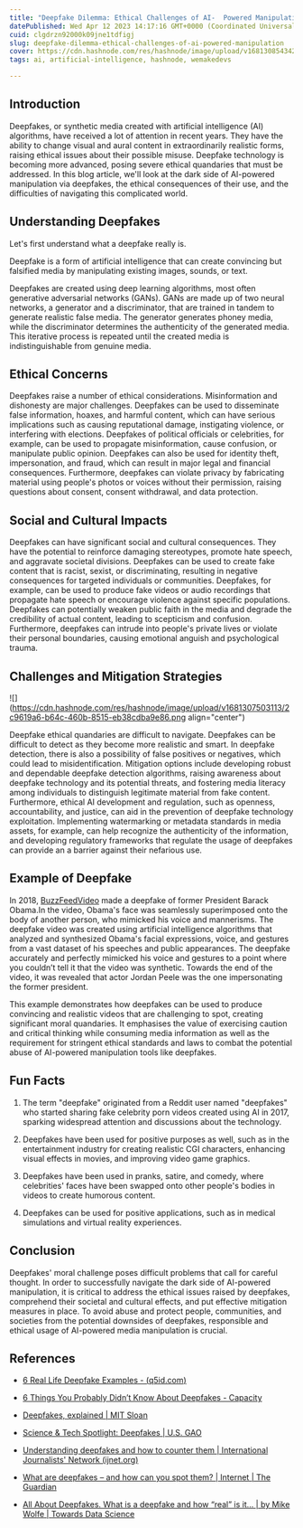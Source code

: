 ```yaml
---
title: "Deepfake Dilemma: Ethical Challenges of AI-  Powered Manipulation"
datePublished: Wed Apr 12 2023 14:17:16 GMT+0000 (Coordinated Universal Time)
cuid: clgdrzn92000k09jne1tdfigj
slug: deepfake-dilemma-ethical-challenges-of-ai-powered-manipulation
cover: https://cdn.hashnode.com/res/hashnode/image/upload/v1681308543423/ce3c745c-bcdc-430b-a389-572ae6933d0d.jpeg
tags: ai, artificial-intelligence, hashnode, wemakedevs

---
```


## Introduction

Deepfakes, or synthetic media created with artificial intelligence (AI) algorithms, have received a lot of attention in recent years. They have the ability to change visual and aural content in extraordinarily realistic forms, raising ethical issues about their possible misuse. Deepfake technology is becoming more advanced, posing severe ethical quandaries that must be addressed. In this blog article, we'll look at the dark side of AI-powered manipulation via deepfakes, the ethical consequences of their use, and the difficulties of navigating this complicated world.

## Understanding Deepfakes

Let's first understand what a deepfake really is.

Deepfake is a form of artificial intelligence that can create convincing but falsified media by manipulating existing images, sounds, or text.

Deepfakes are created using deep learning algorithms, most often generative adversarial networks (GANs). GANs are made up of two neural networks, a generator and a discriminator, that are trained in tandem to generate realistic false media. The generator generates phoney media, while the discriminator determines the authenticity of the generated media. This iterative process is repeated until the created media is indistinguishable from genuine media.

## Ethical Concerns

Deepfakes raise a number of ethical considerations. Misinformation and dishonesty are major challenges. Deepfakes can be used to disseminate false information, hoaxes, and harmful content, which can have serious implications such as causing reputational damage, instigating violence, or interfering with elections. Deepfakes of political officials or celebrities, for example, can be used to propagate misinformation, cause confusion, or manipulate public opinion. Deepfakes can also be used for identity theft, impersonation, and fraud, which can result in major legal and financial consequences. Furthermore, deepfakes can violate privacy by fabricating material using people's photos or voices without their permission, raising questions about consent, consent withdrawal, and data protection.

## Social and Cultural Impacts

Deepfakes can have significant social and cultural consequences. They have the potential to reinforce damaging stereotypes, promote hate speech, and aggravate societal divisions. Deepfakes can be used to create fake content that is racist, sexist, or discriminating, resulting in negative consequences for targeted individuals or communities. Deepfakes, for example, can be used to produce fake videos or audio recordings that propagate hate speech or encourage violence against specific populations. Deepfakes can potentially weaken public faith in the media and degrade the credibility of actual content, leading to scepticism and confusion. Furthermore, deepfakes can intrude into people's private lives or violate their personal boundaries, causing emotional anguish and psychological trauma.

## Challenges and Mitigation Strategies

![](https://cdn.hashnode.com/res/hashnode/image/upload/v1681307503113/2c9619a6-b64c-460b-8515-eb38cdba9e86.png align="center")

Deepfake ethical quandaries are difficult to navigate. Deepfakes can be difficult to detect as they become more realistic and smart. In deepfake detection, there is also a possibility of false positives or negatives, which could lead to misidentification. Mitigation options include developing robust and dependable deepfake detection algorithms, raising awareness about deepfake technology and its potential threats, and fostering media literacy among individuals to distinguish legitimate material from fake content. Furthermore, ethical AI development and regulation, such as openness, accountability, and justice, can aid in the prevention of deepfake technology exploitation. Implementing watermarking or metadata standards in media assets, for example, can help recognize the authenticity of the information, and developing regulatory frameworks that regulate the usage of deepfakes can provide an a barrier against their nefarious use.

## Example of Deepfake

In 2018, [BuzzFeedVideo](https://www.youtube.com/watch?v=cQ54GDm1eL0) made a deepfake of former President Barack Obama.In the video, Obama's face was seamlessly superimposed onto the body of another person, who mimicked his voice and mannerisms. The deepfake video was created using artificial intelligence algorithms that analyzed and synthesized Obama's facial expressions, voice, and gestures from a vast dataset of his speeches and public appearances. The deepfake accurately and perfectly mimicked his voice and gestures to a point where you couldn’t tell it that the video was synthetic. Towards the end of the video, it was revealed that actor Jordan Peele was the one impersonating the former president.

This example demonstrates how deepfakes can be used to produce convincing and realistic videos that are challenging to spot, creating significant moral quandaries. It emphasises the value of exercising caution and critical thinking while consuming media information as well as the requirement for stringent ethical standards and laws to combat the potential abuse of AI-powered manipulation tools like deepfakes.

## Fun Facts

1. The term "deepfake" originated from a Reddit user named "deepfakes" who started sharing fake celebrity porn videos created using AI in 2017, sparking widespread attention and discussions about the technology.
    
2. Deepfakes have been used for positive purposes as well, such as in the entertainment industry for creating realistic CGI characters, enhancing visual effects in movies, and improving video game graphics.
    
3. Deepfakes have been used in pranks, satire, and comedy, where celebrities' faces have been swapped onto other people's bodies in videos to create humorous content.
    
4. Deepfakes can be used for positive applications, such as in medical simulations and virtual reality experiences.
    

## Conclusion

Deepfakes' moral challenge poses difficult problems that call for careful thought. In order to successfully navigate the dark side of AI-powered manipulation, it is critical to address the ethical issues raised by deepfakes, comprehend their societal and cultural effects, and put effective mitigation measures in place. To avoid abuse and protect people, communities, and societies from the potential downsides of deepfakes, responsible and ethical usage of AI-powered media manipulation is crucial.

## References

* [6 Real Life Deepfake Examples - (](https://q5id.com/blog/6-real-life-deepfake-examples#:~:text=Six%20Deepfake%20Examples%20That%20Made%20Waves%20on%20the,6%206.%20Hillary%20Clinton%E2%80%99s%20deepfake%20appearance%20on%20SNL)[q5id.com](http://q5id.com)[)](https://q5id.com/blog/6-real-life-deepfake-examples#:~:text=Six%20Deepfake%20Examples%20That%20Made%20Waves%20on%20the,6%206.%20Hillary%20Clinton%E2%80%99s%20deepfake%20appearance%20on%20SNL)
    
* [6 Things You Probably Didn’t Know About Deepfakes - Capacity](https://capacity.com/6-things-you-probably-didnt-know-about-deepfakes/)
    
* [Deepfakes, explained | MIT Sloan](https://mitsloan.mit.edu/ideas-made-to-matter/deepfakes-explained)
    
* [Science & Tech Spotlight: Deepfakes | U.S. GAO](https://www.gao.gov/products/gao-20-379sp#:~:text=Fast%20Facts%20A%20deepfake%20is%20a%20video%2C%20photo%2C,used%20to%20influence%20elections%20or%20incite%20civil%20unrest.)
    
* [Understanding deepfakes and how to counter them | International Journalists' Network (](https://ijnet.org/en/story/understanding-deepfakes-and-how-counter-them)[ijnet.org](http://ijnet.org)[)](https://ijnet.org/en/story/understanding-deepfakes-and-how-counter-them)
    
* [What are deepfakes – and how can you spot them? | Internet | The Guardian](https://www.theguardian.com/technology/2020/jan/13/what-are-deepfakes-and-how-can-you-spot-them)
    
* [All About Deepfakes. What is a deepfake and how “real” is it… | by Mike Wolfe | Towards Data Science](https://towardsdatascience.com/all-about-deepfakes-e481a55cf7e5)